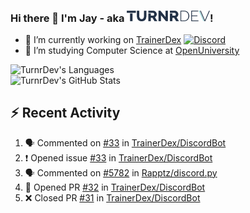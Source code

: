 ### Hi there 👋 I'm Jay - aka <img src="https://raw.githubusercontent.com/TurnrDev/TurnrDev/master/Logo/SVG/TurnrDev_Logo_Dark%20Blue%20%26%20Teal.svg" alt="TurnrDev" height="17.5px">!

- 🔭 I’m currently working on [TrainerDex](https://www.github.com/TrainerDex) [![Discord](https://discordapp.com/api/v6/guilds/364313717720219651/widget.png?style=shield)](http://discord.trainerdex.co.uk/)
- 🤔 I’m studying Computer Science at [OpenUniversity](http://www.open.ac.uk/courses/computing-it/degrees/bsc-computing-it-software-q62-soft)

![TurnrDev's Languages](https://github-readme-stats.vercel.app/api/top-langs/?username=TurnrDev&layout=compact&hide_border=true&title_color=1fa6aa&text_color=233247)
<br>
![TurnrDev's GitHub Stats](https://github-readme-stats.vercel.app/api?username=TurnrDev&show_icons=true&hide_border=true&count_private=true&include_all_commits=true&icon_color=1fa6aa&title_color=1fa6aa&text_color=233247)
<br>

## :zap: Recent Activity

<!--START_SECTION:activity-->
1. 🗣 Commented on [#33](https://github.com//TrainerDex/DiscordBot/issues/33) in [TrainerDex/DiscordBot](https://github.com//TrainerDex/DiscordBot)
2. ❗️ Opened issue [#33](https://github.com//TrainerDex/DiscordBot/issues/33) in [TrainerDex/DiscordBot](https://github.com//TrainerDex/DiscordBot)
3. 🗣 Commented on [#5782](https://github.com//Rapptz/discord.py/issues/5782) in [Rapptz/discord.py](https://github.com//Rapptz/discord.py)
4. 💪 Opened PR [#32](https://github.com//TrainerDex/DiscordBot/pull/32) in [TrainerDex/DiscordBot](https://github.com//TrainerDex/DiscordBot)
5. ❌ Closed PR [#31](https://github.com//TrainerDex/DiscordBot/pull/31) in [TrainerDex/DiscordBot](https://github.com//TrainerDex/DiscordBot)
<!--END_SECTION:activity-->
